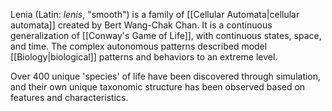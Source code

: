 Lenia (Latin: *lenis*, "smooth") is a family of [[Cellular Automata|cellular automata]] created by Bert Wang-Chak Chan. It is a continuous generalization of [[Conway's Game of Life]], with continuous states, space, and time. The complex autonomous patterns described model [[Biology|biological]] patterns and behaviors to an extreme level.

Over 400 unique 'species' of life have been discovered through simulation, and their own unique taxonomic structure has been observed based on features and characteristics.